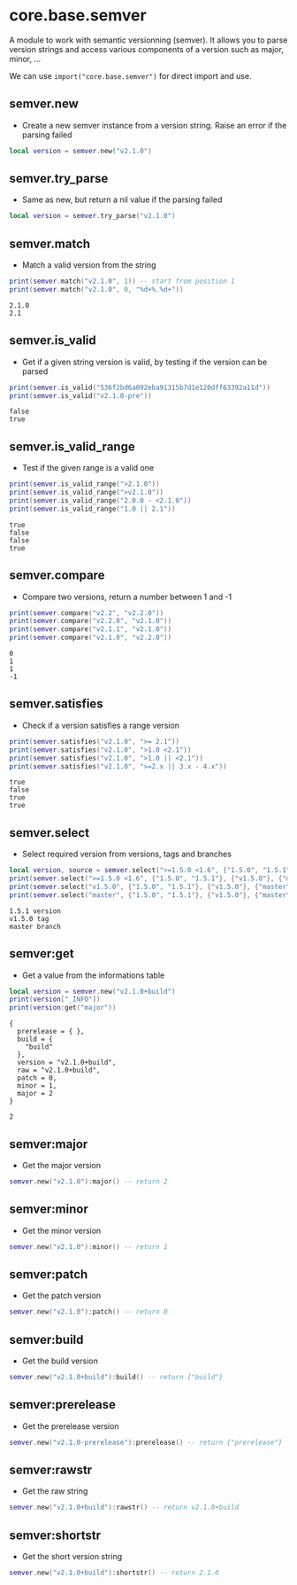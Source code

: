 
# core.base.semver

A module to work with semantic versionning (semver). It allows you to parse version strings and access various components of a version such as major, minor, ...

We can use `import("core.base.semver")` for direct import and use.

## semver.new

- Create a new semver instance from a version string. Raise an error if the parsing failed

```lua
local version = semver.new("v2.1.0")
```

## semver.try_parse

- Same as new, but return a nil value if the parsing failed

```lua
local version = semver.try_parse("v2.1.0")
```

## semver.match

- Match a valid version from the string

```lua
print(semver.match("v2.1.0", 1)) -- start from position 1
print(semver.match("v2.1.0", 0, "%d+%.%d+"))
```

```
2.1.0
2.1
```

## semver.is_valid

- Get if a given string version is valid, by testing if the version can be parsed

```lua
print(semver.is_valid("536f2bd6a092eba91315b7d1e120dff63392a11d"))
print(semver.is_valid("v2.1.0-pre"))
```

```
false
true
```

## semver.is_valid_range

- Test if the given range is a valid one

```lua
print(semver.is_valid_range(">2.1.0"))
print(semver.is_valid_range(">v2.1.0"))
print(semver.is_valid_range("2.0.0 - <2.1.0"))
print(semver.is_valid_range("1.0 || 2.1"))
```
```
true
false
false
true
```

## semver.compare

- Compare two versions, return a number between 1 and -1

```lua
print(semver.compare("v2.2", "v2.2.0"))
print(semver.compare("v2.2.0", "v2.1.0"))
print(semver.compare("v2.1.1", "v2.1.0"))
print(semver.compare("v2.1.0", "v2.2.0"))
```

```
0
1
1
-1
```

## semver.satisfies

- Check if a version satisfies a range version

```lua
print(semver.satisfies("v2.1.0", ">= 2.1"))
print(semver.satisfies("v2.1.0", ">1.0 <2.1"))
print(semver.satisfies("v2.1.0", ">1.0 || <2.1"))
print(semver.satisfies("v2.1.0", ">=2.x || 3.x - 4.x"))
```

```
true
false
true
true
```

## semver.select

- Select required version from versions, tags and branches

```lua
local version, source = semver.select(">=1.5.0 <1.6", {"1.5.0", "1.5.1"}, {"v1.5.0"}, {"master", "dev"})
print(semver.select(">=1.5.0 <1.6", {"1.5.0", "1.5.1"}, {"v1.5.0"}, {"master", "dev"}))
print(semver.select("v1.5.0", {"1.5.0", "1.5.1"}, {"v1.5.0"}, {"master", "dev"}))
print(semver.select("master", {"1.5.0", "1.5.1"}, {"v1.5.0"}, {"master", "dev"}))
```

```
1.5.1 version
v1.5.0 tag
master branch
```

## semver:get

- Get a value from the informations table

```lua
local version = semver.new("v2.1.0+build")
print(version["_INFO"])
print(version:get("major"))
```

```
{
  prerelease = { },
  build = {
    "build"
  },
  version = "v2.1.0+build",
  raw = "v2.1.0+build",
  patch = 0,
  minor = 1,
  major = 2
}

2
```

## semver:major

- Get the major version

```lua
semver.new("v2.1.0"):major() -- return 2
```

## semver:minor

- Get the minor version

```lua
semver.new("v2.1.0"):minor() -- return 1
```

## semver:patch

- Get the patch version

```lua
semver.new("v2.1.0"):patch() -- return 0
```

## semver:build

- Get the build version

```lua
semver.new("v2.1.0+build"):build() -- return {"build"}
```

## semver:prerelease

- Get the prerelease version

```lua
semver.new("v2.1.0-prerelease"):prerelease() -- return {"prerelease"}
```

## semver:rawstr

- Get the raw string

```lua
semver.new("v2.1.0+build"):rawstr() -- return v2.1.0+build
```

## semver:shortstr

- Get the short version string

```lua
semver.new("v2.1.0+build"):shortstr() -- return 2.1.0
```
